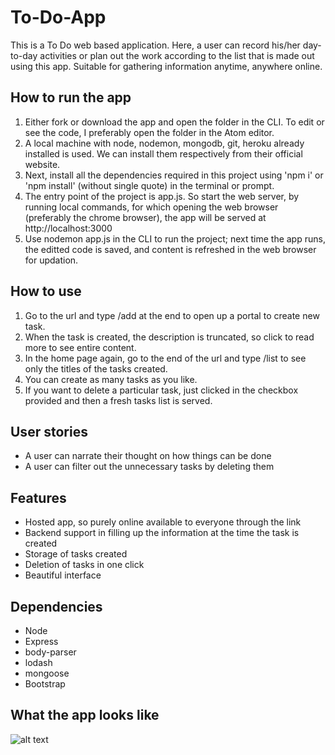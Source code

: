 # To-Do-App

This is a To Do web based application. Here, a user can record his/her day-to-day activities or plan out the work according to the list that is made out using this app. Suitable for gathering information anytime, anywhere online.

## How to run the app

1. Either fork or download the app and open the folder in the CLI. To edit or see the code, I preferably open the folder in the Atom editor.
2. A local machine with node, nodemon, mongodb, git, heroku already installed is used. We can install them respectively from their official website.
3. Next, install all the dependencies required in this project using 'npm i' or 'npm install' (without single quote) in the terminal or prompt.
4. The entry point of the project is app.js. So start the web server, by running local commands, for which opening the web browser (preferably the chrome browser), the app will be served at http://localhost:3000
5. Use nodemon app.js in the CLI to run the project; next time the app runs, the editted code is saved, and content is refreshed in the web browser for updation.

## How to use

1. Go to the url and type /add at the end to open up a portal to create new task.
2. When the task is created, the description is truncated, so click to read more to see entire content. 
3. In the home page again, go to the end of the url and type /list to see only the titles of the tasks created.
4. You can create as many tasks as you like.
5. If you want to delete a particular task, just clicked in the checkbox provided and then a fresh tasks list is served.

## User stories

- A user can narrate their thought on how things can be done
- A user can filter out the unnecessary tasks by deleting them

## Features

- Hosted app, so purely online available to everyone through the link
- Backend support in filling up the information at the time the task is created
- Storage of tasks created
- Deletion of tasks in one click
- Beautiful interface

## Dependencies

- Node
- Express
- body-parser
- lodash
- mongoose
- Bootstrap

## What the app looks like

![alt text](https://github.com/manishbajagai2/To-Do-App/blob/main/look.png)
